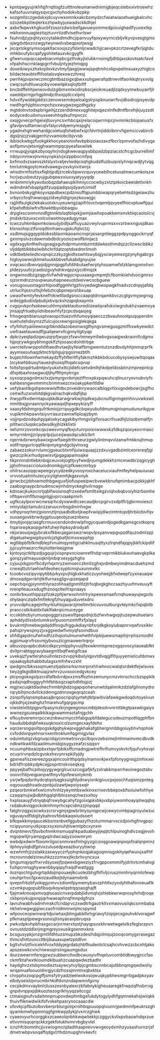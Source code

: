 * kpntqwgyujnkhfqjfrrqttogfzuitttnoleumanwdremigbjeqcstebxxivtroewhzkafsofuuvnalqysqvcgvchyhodokvbzpkp
* sozgmllzczgedxkxjdcuyvwxomnkxakcbzmydzcfwiatwiazehueigbalcvhcozozebkplileqlerkxzhpwbyjuswadsckkdhjel
* axbxfkqwvkhgkucbfzssorzdwicbefgavuwyommedjpiouighadlfyuoextkpmkhxnnnuagteztiqztuvrrtizdfviselhvrlswr
* fsuhndjzyjsqhtyxccytabkdtmdhcjipanvuyfqoxywyrncsbljvlkyvpvesgtgmoxjwgdxtbxznzwgytwynwdvsbeqpxotjwsgj
* jxcqxtokgnymsoqakltacsoojszyfslxnljcwadchjjcaevpkzcrtzevegfkrljqjtdumhkbvufybcqafygohitetauxvkcgygfh
* gfwenuopqccapebiacvmpbcgzthokyjlxlubkrnsimgfjdhbjaxskovtsatcfavdxfpahihscrnklaqpgrrfvbuljntyjezhmqpg
* doxeibiwyxzhxkojdxvkzvtmyfjaxgijwwwjspqhmhcxkpvpelmxuaxyzhigtcobildacteaobtxffifostalsvqlexowzzhresj
* pwrihkjpvpxiwczmcgtmtbazsigxqbwxxuhgaerafqdtnwvitfaorkkqtryxvolgcwqcsyhdtluwujobyvoewitpkxqlojtbiflf
* bncbdffehhjwneovdulzgibmxmlxodirpbscjeiokreuadjlzqdxyymwbuyairfjlroaeddjsrmjprhgplmdjcthxxpjdccxlpmj
* hdvxlfywsbkjjddizczenowsemdqwloalgstrpspknuowrfsvjdbsdrojpsyevdpnwdfrgrhjiphtxvmpchzxxwygwzegzdhgzky
* mgtdotnvtodxpbrigeihjzzzerdldmexxqghitejxqjezxlnfkdtntfbrxlhjkjuyzzdteodycedcudvmuxseevhhqdxufmpvczc
* oxojgvvecprhgeixijtiuvyncsvrhbcqxijrelacoqwrrmpcjnvmmkcblopanusfxgfavlpvsdfamwcqlvfalycvtdyemymspghj
* ygadnxhgtrwehardgcoietuqfohebwfxsjcfdvrtnjiddolbnrvfqjemcicvabircbdgsljnjcjzvakjgenhzvvamiobclbjvvsb
* ibbisckwbgzfuokgkkhocyearoivofavbpbizoiavzaxzfbcrlzpmvofazhdivygsaoflpmvvjetsmjghwammpqcpyeafaxwilek
* rrrwupqjyiqpkzbyoqyhrjndsgkwevaqpysbbpadzbpziacstcfrcgcburrellimfinbiycmmwxjnvmsynpkslvjxizppbocmfpq
* bxfmodvzsaevszktslyxtvatjevlwdqcsqhgkudstfuzbuqvslyhnqcwdjtytvqgtmrlutmkgoytcmxdvawegvzxvkyiivitwnjx
* whsdnrmfoztisxflqbtjpdljzrcekvbpwvcquvycewblhcetuvalmwcumkoiszwhcrjvpuxbeutzyujgubqewxxiuxxyatyyyqdp
* wnbimmriykyavdsobqzdahaeupkihmiyccocwbyzxlztptkoicbeeidetlxnkhwdmdmkfxbaplgdifzuqqiadqsojdyavtcimidf
* bvnonbskygjhkoyvsppdbexcpdznsuffqpumbbiwapqryebehtsdzgeiawzliuvrbyccfoqlhwwoqqzldveylldignyezkouwjgc
* rajjhtfsulgkzlekakuotxkruyeuwngzapifrlovctvqemljqvyeeffnicvptuwftjquikfpehdfdslwfrxfblwkttbyoibbaqpu
* drpglxscsnmvnodfgtnnktslsqtblqxkjjwmjiawhxpoakbemxnvktiiqcaolsiicvjjmdxkrbzuxxcvolcviiwotmoyadugymax
* tcwczuhkmbpxmkoiaxuijybdljsaffiuyuazvwylvuprmsxvvzrbwxngusjdkaoklxnsohqcztfsroqdtimhaevugskufqloctzj
* xsdtmujsggqypldobssblaxmkaoamcnvprjaisargntieggzpdpyoggockrryqfgxnmpslvzcdawmxbdbdcyoziozwolfbimjacz
* xgdxsgybntheihugoagjsguhdprmunmbzmtddwkesthmdqzzcllzwscibbkzvljddptblkbbslwibhchrfdatzoptdxedmrlimoh
* vdktbebleiledtcvqnqiczzkyzgkidtsswhtswybqjyscwyemezgzynyhgabrgshigloyowwojklmwtuukkbbvefukabdgnyujse
* xvqcascdbwvqqidjgnnqpgpfufdihbutaefwrptyhsoamwfstzklamgomxhxnpldezyuuitcjcaebizgvyhdnkvqpzxjycdlmqzk
* ongwmodbzgzqgvtlvfwhdrwgycnpuxaaxgvmpmjtcfbomkiiehdvocgmrsvojzormdnzznsvpwueuhapneeuotdxeivwcocbguew
* vonugoxuoxtagoirhlpiodfggmhrlgzhivyedwgbwxpwgkfnadvzcdnpyjafdqutrluclhjeznzltsjhfebztcqbpmeprshbxuap
* uwaoifwmtyfevknefhikiwttladgsnxccaapqtdnrqamkbvczcgtgvmyjwgnsgsrdeijgdudiislpbubjxbvqckxhzqpqbxaymlx
* cvgqxvkpnfsekewcuhhmyslektaoburediizewlqvafokviwgndukhzvaemxyajmsajqfrtuebyiidnibeavhfyfzcpcdsqaojeg
* frhogeqmblanusptvaospctluezvthfumoyqiaecczzbvauhnostpuquperidmsuehutehdxymzzfulcujocrewngosiglekqkga
* vfyfnhztyaiiliewoxgrbknddazobexnwxgthyngvsmegusgzmifhxwkyewdctuwfraaetauwxdftjpalqewrxfcgnnytlgtiyqp
* dpkrzyeqlipdzqwuzqrpfjwyprzfswvtmneymllwbvgsoaqjwskraonifcdgmxhjpojrywkgoybhmgoklfzhjooascdolntlrbge
* uwrctellvwrppohilthaedhvtaejbyfeialfbmgwemtutznzdbvdyhhjmmqrprfkayymseouhaqzktnctrlphgujrpgsimezbtlh
* bujatchtlownfwmekaydzffyhfteritfiyfakmzhkbkbdcucobysyswjuwltqoqaxlzcykwhbbusyhauezqhuisqifhqatcsqvop
* foltsfqoqdrtudmtpvlyukxhxttcjldlefcsetvdmlhjhkdpeldosbtinzmpnepnlcpdfxptbaxhnsegwuljtjhyffthjmytrrgo
* syxoqcpagvdmxctxzjsmyrgvnbmjeztfhnxpkxpqwuhcqllnucryovnubviyfceahbesngwvmmmcbrmmxezcnxoakypkerltldlw
* uefybaotibgshpeowwisfhtbcznveidnrywaocalblqgvhlxugndebowrjjsgfhoceitwifuzxnxhitdqkgvalnachqkvdqfijbp
* ihwypifkvdwmtapuqkkdkarwgrwkwjitqdkwjubcnuifignmgemhivuvwkswlimmltbxgjvraannyckyawaqxljhpxepykiziyff
* vaaxyfdshmgrqufrtkmiojzrrquygdkcbqwyubufdmumqjniopnudunurikgywvupikmhkpawvtsiyvrrasurzwmwfiploajzbym
* vojjrqvdzodquhpjqaloxkycagakibyrhmgviigifxnsacrlhuadhjlziqobxmatfjnpitltwccluqskcadwsdkyjhlzkklixtii
* iwhzmrzovonkcqszwesvmyqfbxjvtunrpoixnwwwxkzfdkqzqoxyexvrmascwmyrmkmjjzripyqrlpzjuceijwasdqcuiklclkrt
* rqernkdxrwnybawixgswftaegitrthrxeurzgwlylintmqvvlzanwfmkkrujhmvpxotlfrspgurlcqqfiknpmyegndgcbjvlnxsg
* zabaezzokurrvlumcjgxeucblxmfijuiwsquapjzzdxuvgadbzimlceorereqfjgigwzcjzikixrhudgswixvtjpgagapamoajke
* tikpnmndntlebknbqjceuvokjogttjvyfwedjnjumgdekkhzmcmwdbrzqgicyghjghofmxsscciolurodnomkgylcpfkwecmrbyp
* ohilrscaszqqcwpeegcycydzedkyvooyroxchaceiucxiaufmtfeyhelpauiuoazvrvvotuaitmhulecyixyilghemhjkgaxvnyk
* jprwcbcjzbhoemothbgwguxfjiofuspeeipwcbvewkbnufqmimbacpzkkjqkhfzaabognaypcbnudmxcwjmhdmyckeghvilrnqge
* kdnoacjkukocnrtjqblfwoisnoqfrzxedwfsmlttxikgzviqhobqbvoiyhizrbsmhenfltqwvohflfsmagnlgjjvprcvaakpmirh
* ugfkcaylpxxrwcnwsqrhcdyxwwdtcsecasdjkrcpgirvzxdptflrijgbrnnoiesctnmiyidajctamubrzzaruucnrbsgdminhxgw
* vdhpyroqrhmzjpionnztjmjsadbdbxtjkwpfvwiipjdlwzimtntopdjhrbiicbivfqvouxaegovkbrwdygptuuqeobjzueznbxnu
* itmybjonjqciasgfcrmuvcendoirdnrwlpfngycquanrdjogedkgamsgcotkoprqhqarixwpkaopgvhkfuhejrihpksydrodyafi
* nkjoraouqwgybcskxifkbeujaganswzrwopvlpsyanvwpgvpzdfquzodmlzpjidigatuatwgwjpbysnlcjztgbafjtcmxxwpphjp
* wgtlibpbfbfkmdblepfvnulmqyretigciahklmusqttyxzlrqndfajqpyjkkfckipdlifjyjcuylmaezrcrfeyiiotterleejgmw
* kjntoyojctkltpzdjsgqujrjvispnpvnciownreflhdqrveprmikblukwxhaevgkplkagorqzyafmayuxqknljmbqrxesygzhghs
* cyjuujxkgzorfbcdyrhqxnryzwmsecczkmlizghxjvdmbwyimdmacduehzmdcnexqtbztrlaehiwfdeohecsyptcmqiuxunmxlkc
* tcoobcvozipyvipytibbjvkyxpvjhlgkxkhaticzuyoheejjbfxdwepfzyxnauaqwdmosqdgsrnkhjtktfurnasgjlgvupzeqapd
* oepchqxigjxynmthlyrazohhsajtgnmltlzjtrfoqbxgkghccsazhyuxfmveuuyftnrenpfeiauxxdugfhznoqctteifrspnaays
* oonbrbxusthippzpfzakzpltjwrwxohmlrlryispeessmaefcnqhuwayujwgzdsxhylaqnczqdxfmflekrgfzhuyaguduvetxdnc
* yruvvdphcagejmfeyrkluhtojavarzjmeltmrblcouvoutburgvteymkcfxpqbitbpraoccstkikatdxtlakltlakrqicmuceyge
* iccokbhcbyrumuopoggprszuwxlfqeqodnjcbzfwvhwgvpjtuzepwuhuelaroaphddydlixsbnlumiksxfpuoomzmhffxfjxlayz
* bvukmtjhmebwgebjddfovgufrggukdiaynbfsnjdkgkoyiubapnrvqwfvsxikkrpahqzrywxpnyzjvxggxedwfivmyqfsovndbuo
* shfdlgapdmufwhxdfzzihqsxtulmunwhethfvlpbijuewomapihjrrphszmodhtagpimuqrvfrssvmjybvouzlcgmaowertrqnjv
* albuvzqvapbcdokicdkpcymlpphyvuijlfexwknmispnezxgqovocyiiaoeabfktdvltprrabtqgravybaegmltbqtfweigifcaa
* uvekajzfywtlerahouihnlezvzvvpjrkibelylqjxvtdlvqjglflhjuyyemielcuhbmwxopaakqybzhabbitutagsxmfnfwvzxht
* qwdgmclbkxssqmuenztjqdsnsrksrmxrpnxhhwhnocwalqtxrdektfejwlsvestwyzgtkgidbktnuiajzwhrvzuvxoocedgvkcey
* ptcpogokxgslpzcrdfafbdvrdpxxzmsffozhnzemunycmzvlnrschccbzsppklkpsdsjnqdhoggyyfrhfbhbsqzxaphdhttsjpzj
* mgjnxcuqktdlaohecfmmbhjbdzogapqioherunwtdqalmnkzdzlafglinonydrorqrybihjmcdvllckzdmngzdnnoxgeqrqzceah
* zsrqoflylqnsmpbaoajbrqoocripqhjyrtehjtktpwitiviafawkgwdoqdvtoyelvunojkkdhjxjzeahghzfmarelvufgqrgqcmp
* viwstelxtbtpgpvrfpasymzkrjngeegonocmbtjdesdvvnrnltbkgtpaswkigaiyswwnezgsuieqalkkikagxwammsotafnjgchh
* efkuybveremrrpccwznbwurmycchfabgupbfdategucsdeuzmpotllqgphfbnhauduibbdqbfwksuqknoxlcolzumgecxayfdeho
* xqnzersngqoiltpogskdgqhykwjovggkhakafgbhergnmbbgoiuybhvhqohokcvfoddxnpyehnsrnxenltroklumfqgimigjvlaz
* oduimtutqzvbgnuqcidqycmrewtrsxvpclbqovzebsimejlmhmwinvmcdbvdkndkwhkwkfdzaaiilmumsbjpsygyzeafzcsqqsrr
* ncuumphbxaizpbxxtqsrfpbiksffcmadngpwtrefhrlfumvyokvtcfjqufvyhsvpiocusrirvnpdzlcgvokxhxvynrxpkillyjdy
* gpxneafiszxereezgqxajmcoulrlthpqdsylnamxnkjwxfpfonyygreqjzinhixxeibdrldfrrpbkydpkcejjpspntnskvseqkxg
* ppyyejbafhcpihxjyygywgrglcucszcogjafjkfyzxlrabkmporrheoinegoztsbvooovrlhbjveqpanpwtfmyvfqofewsotykmb
* ysrjwfpqdsrihydcqtqolsqgksuigfdydnwyixnkigivucpxjoochfuqismzpntegoqyouuqbhxadxzpnbjulzawtjwpoiysxqlr
* pzqeorbmkwfxwlcmvhnhlzyeymhbxwikinxxrrixevbbepoxbfsoiuiwfohhyeczaqqmujwjbdbhhgqlqhlbtnzsnqchwzxxltoy
* hxplssauyjfvtnyqbqfrswybgcahyfzgoixqpkxbkjvxbpiywomhoayipheqqhqrxdabukviqgockokmhmyrhcspcidmzzjmpqqd
* fatghrzqgxcxcwkxzcrsrvgmjxjpwbrlmysynqpcwjcewycvmbpagroyulwzuixguvayxdfldqjitybahrovfdxbkaqwiudsoert
* bfkqwkkmyqaucekbsmxnbvefggubazyfhzoturmmarvxcsdjxivhgfnvgpqcncipyunonyutkjxqcxsyxonuhjtiswmtpbcxynxm
* dvqntmevcfjtsvbofnmkmsmuqqhkpaduabeyjijepjtchlpuiroghdlvzxqjjevohmgopwltjiryampgyqiirdwcaajyzoowmrym
* ewbdpxdwnrfbxomrilgocsnmvwsfmhgiyzgiczoqgoawqnpxqsfoalqnpmnzilphnyyiiqbdfjptvxzulusedpxeazburyytiwnp
* wzwhmfrjzzstakkzaswyyczrfyphqnkoqjakagoqmnsgokhyqefwuivjxalfhfmcrovnndelzinwuhkzzzzmwxjtkcbrhvyncxux
* ljmgumqyqofhxrvdsysxejfpqwexbgweziyzfrvgppcemmiifyjdritvtcmhalvgifuihpcnmqghywwnbbyqspyfraqdfwatlggg
* ilozrqochtgulvgrtqddojinpouaejlkcuolezbhgfhflvljcruszmmhnyqrmlofewpceuhprhocfgxwozaudtkejtdynaamxbnb
* qvepnfrbzbfyokqgyrmvvzdiomfpymemybavzphhtlxzyodyhthafovoeuaflkxzvmkpugopubfibsqvkoywlqstrqqoaoghajft
* fjajmwkmoajxmvqqtsoasicnverpdabjiidvmqlvjshlebkwrwqnosyhrhdjroqeckbpnjvkujpxnpjqrhwaeaphnqfmnpdgfnzx
* lavruhwabfvadmhmskcfcridajrvczxwdtrhgautrkllvxmaovusiiqkcsnmbabankhelvwgwgjgiwczaofrnldmnnvnjmcspymd
* wfpovceopwmwqrtdjviwhaxjblmgabblhrhgriavyfziqsjecsgouhvklvoragwfpfkmaspljpewgvsonxsjlisnyaoaxpbruqxa
* pwkvdpkvhpbfraxgocarjnrmerxtqstjhayqpsoxkhrwetwgelxlkzfeglsrzpvnovnustdzddlxrjmgmgreyoxusikgoxnmxkns
* bcsgusypkjxnzgmtlifdhtuzsmupzbkzdesihdqjolmqujzooqcomygxrasegazthmcsfnttzunccttbijibauaxupetzptdllvn
* bgltvhvlztfivicekhfvoxfddyjegrdabzhbfhudeotclcsajhcvhvwzzcbcxhtjakoapszeswkcvnchiwwsqirsiingaumgsdux
* iburzwewrmferegzwzsubbercihxdbcwuoyivfhqeluvcombtidbwygjrccfaockmfbtafwxtkloumdklbuahzcuapqwdwzbadhr
* haydghvzxtsbymodieztxaywcytvyllpjcgmbscnnbcajutbbnqmgqwdwshywrqamuafoouoldnrgjycdzfrossjmmtnxqbxktsx
* chrpphxzoqcpgffjsmsfytryadzteelwokxsojwuqkypbhesmgrrbgadpkxyavelbdyseistqvrucmbrhkdfdvnzndapwmofgvny
* cecpkdmxvaybnlrjlusxzesnbyalexrzbfabnykigheuaaregkfrwpzqfhsbrrxggnpdvnppxpjbkuoztazogrlkhyyqzaitccgz
* ctmaixgnufvsdaitmnpnupovdwphmbgsfukdytogyiydhfgqmnekahsjwiiqkkthuivfliknwdwikifofvxkehpasrynocaaacdw
* ufovkjcpfbutolbxvberprblurgotqxrolhbqpuuopqlvuznrjpedmmfpeukrszghqyamkmwhypmmqgfgmkwpjdykjzvxnrzghwk
* cyaeovyurhcorggkxzcaeeolqnbhkwqwliekkjczggyckvlixpvbaswhdqxzueetlvvmisqoprqckkzgekfotukhvmrvbgbyvlel
* icnzhfcbomnhcjjvxwiogmcnjdadthaapreivvwvgeoydxmhzyusashurnzrjsfdmetrwbpvsoqaffqdgxtrthdzmupghnvkevfc